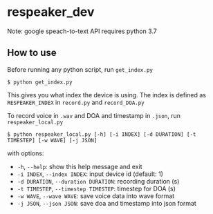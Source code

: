 # respeaker_dev

Note: google speach-to-text API requires python 3.7


## How to use

Before running any python script, run `get_index.py`
```
$ python get_index.py 
``` 

This gives you what index the device is using.
The index is defined as `RESPEAKER_INDEX` in `record.py` and `record_DOA.py`


To record voice in `.wav` and DOA and timestamp in `.json`, run `respeaker_local.py` 

```
$ python respeaker_local.py [-h] [-i INDEX] [-d DURATION] [-t TIMESTEP] [-w WAVE] [-j JSON]
``` 
with options:
- `-h`, `--help`:                          show this help message and exit
- `-i INDEX`, `--index INDEX`:             input device id (default: 1)
- `-d DURATION`, `--duration DURATION`:    recording duration (s)
- `-t TIMESTEP`, `--timestep TIMESTEP`:    timestep for DOA (s)
- `-w WAVE`, `--wave WAVE`:                save voice data into wave format
- `-j JSON`, `--json JSON`:                save doa and timestamp into json format
